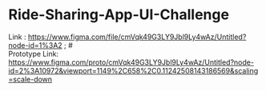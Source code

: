 # Ride-Sharing-App-UI-Challenge
Link : https://www.figma.com/file/cmVqk49G3LY9Jbl9Ly4wAz/Untitled?node-id=1%3A2 ; #<br>Prototype Link: https://www.figma.com/proto/cmVqk49G3LY9Jbl9Ly4wAz/Untitled?node-id=2%3A10972&viewport=1149%2C658%2C0.11242508143186569&scaling=scale-down
